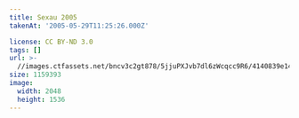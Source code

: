 ```yaml
---
title: Sexau 2005
takenAt: '2005-05-29T11:25:26.000Z'

license: CC BY-ND 3.0
tags: []
url: >-
  //images.ctfassets.net/bncv3c2gt878/5jjuPXJvb7dl6zWcqcc9R6/4140839e14f261273bd59cc9aa1b6ac9/sexau-2005_4560330420_o
size: 1159393
image:
  width: 2048
  height: 1536
---
```

